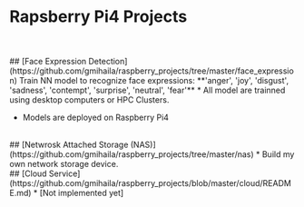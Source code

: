 # Rapsberry Pi4 Projects
</br>

</br>
## [Face Expression Detection](https://github.com/gmihaila/raspberry_projects/tree/master/face_expression)
 Train NN model to recognize face expressions: **'anger', 'joy', 'disgust', 'sadness', 'contempt', 'surprise', 'neutral', 'fear'**
* All model are trainned using desktop computers or HPC Clusters.

* Models are deployed on Raspberry Pi4

</br>
## [Netwrosk Attached Storage (NAS)](https://github.com/gmihaila/raspberry_projects/tree/master/nas)
* Build my own network storage device.

</br>
## [Cloud Service](https://github.com/gmihaila/raspberry_projects/blob/master/cloud/README.md)
* [Not implemented yet]
